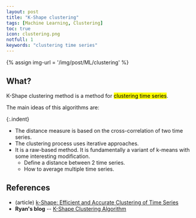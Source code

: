 ```yaml
---
layout: post
title: "K-Shape clustering"
tags: [Machine Learning, Clustering]
toc: true
icon: clustering.png
notfull: 1
keywords: "clustering time series"
---
```


{% assign img-url = '/img/post/ML/clustering' %}

## What?

K-Shape clustering method is a method for <mark>clustering time series</mark>.

The main ideas of this algorithms are:

{:.indent}
- The distance measure is based on the cross-correlation of two time series.
- The clustering process uses iterative approaches.
- It is a raw-based method. It is fundamentally a variant of k-means with some interesting modification.
  - Define a distance between 2 time series.
  - How to average multiple time series.


## References

- (article) [k-Shape: Efficient and Accurate Clustering of Time Series](http://people.cs.uchicago.edu/~jopa/Papers/PaparrizosSIGMOD2015.pdf)
- **Ryan's blog** -- [K-Shape Clustering Algorithm](http://ryansiroiro.blogspot.com/2018/07/k-shape-clustering-algorithm.html)